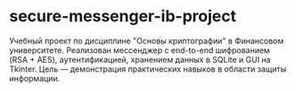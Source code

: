 # secure-messenger-ib-project
Учебный проект по дисциплине "Основы криптографии" в Финансовом университете. Реализован мессенджер с end-to-end шифрованием (RSA + AES), аутентификацией, хранением данных в SQLite и GUI на Tkinter. Цель — демонстрация практических навыков в области защиты информации.

